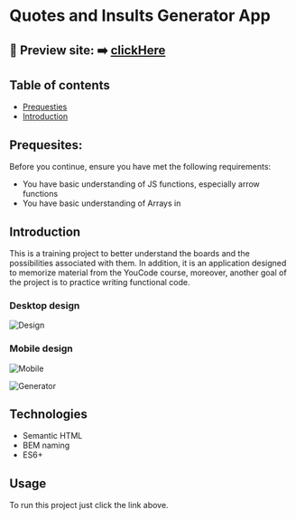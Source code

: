 # Quotes and Insults Generator App
## 🎥 Preview site: ➡️ [clickHere](https://patrycja-dz.github.io/generator/)
## Table of contents

* [Prequesties](#prequesties)
* [Introduction](#introduction)

## Prequesites:
Before you continue, ensure you have met the following requirements:
* You have basic understanding of JS functions, especially arrow functions
* You have basic understanding of Arrays in 

## Introduction
This is a training project to better understand the boards and the possibilities associated with them. In addition, it is an application designed to memorize material from the YouCode course, moreover, another goal of the project is to practice writing functional code.

### Desktop design
![Design](https://i.postimg.cc/Jz2YL7K4/gnerator.gif)

### Mobile design 
![Mobile](https://i.postimg.cc/4NTmWzgX/mobile.gif)

![Generator](https://i.postimg.cc/mrcHvB64/live.gif)

## Technologies 
* Semantic HTML
* BEM naming
* ES6+

## Usage 
To run this project just click the link above.

